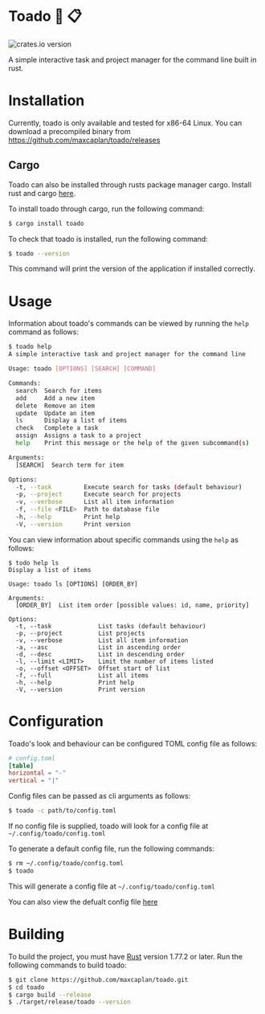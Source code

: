 # Toado 🐸 📋

![crates.io version](https://img.shields.io/crates/v/toado)

A simple interactive task and project manager for the command line built in rust.

# Installation

Currently, toado is only available and tested for x86-64 Linux.
You can download a precompiled binary from https://github.com/maxcaplan/toado/releases

## Cargo

Toado can also be installed through rusts package manager cargo.
Install rust and cargo [here](https://www.rust-lang.org/tools/install).

To install toado through cargo, run the following command:
```bash
$ cargo install toado
```
To check that toado is installed, run the following command:
```bash
$ toado --version
```
This command will print the version of the application if installed correctly.

# Usage

Information about toado's commands can be viewed by running the `help` command as follows:
```bash
$ toado help
A simple interactive task and project manager for the command line

Usage: toado [OPTIONS] [SEARCH] [COMMAND]

Commands:
  search  Search for items
  add     Add a new item
  delete  Remove an item
  update  Update an item
  ls      Display a list of items
  check   Complete a task
  assign  Assigns a task to a project
  help    Print this message or the help of the given subcommand(s)

Arguments:
  [SEARCH]  Search term for item

Options:
  -t, --task         Execute search for tasks (default behaviour)
  -p, --project      Execute search for projects
  -v, --verbose      List all item information
  -f, --file <FILE>  Path to database file
  -h, --help         Print help
  -V, --version      Print version
```
You can view information about specific commands using the `help` as follows:
```
$ todo help ls
Display a list of items

Usage: toado ls [OPTIONS] [ORDER_BY]

Arguments:
  [ORDER_BY]  List item order [possible values: id, name, priority]

Options:
  -t, --task             List tasks (default behaviour)
  -p, --project          List projects
  -v, --verbose          List all item information
  -a, --asc              List in ascending order
  -d, --desc             List in descending order
  -l, --limit <LIMIT>    Limit the number of items listed
  -o, --offset <OFFSET>  Offset start of list
  -f, --full             List all items
  -h, --help             Print help
  -V, --version          Print version
```  

# Configuration

Toado's look and behaviour can be configured TOML config file as follows:

```TOML
# config.toml
[table]
horizontal = "-"
vertical = "|"
```

Config files can be passed as cli arguments as follows:

```bash
$ toado -c path/to/config.toml
```

If no config file is supplied, toado will look for a config file at `~/.config/toado/config.toml`

To generate a default config file, run the following commands:

```bash
$ rm ~/.config/toado/config.toml
$ toado
```

This will generate a config file at `~/.config/toado/config.toml`

You can also view the defualt config file [here](config.toml) 

# Building

To build the project, you must have [Rust](https://www.rust-lang.org/) version 1.77.2 or later.
Run the following commands to build toado:
```bash
$ git clone https://github.com/maxcaplan/toado.git
$ cd toado
$ cargo build --release
$ ./target/release/toado --version
```
